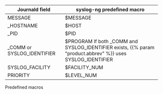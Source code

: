 ---
---
<!-- DISCLAIMER: This file is based on the syslog-ng Open Source Edition documentation https://github.com/balabit/syslog-ng-ose-guides/commit/2f4a52ee61d1ea9ad27cb4f3168b95408fddfdf2 and is used under the terms of The syslog-ng Open Source Edition Documentation License. The file has been modified by Axoflow. -->
| Journald field               | syslog-ng predefined macro                                                                                         |
| ---------------------------- | ------------------------------------------------------------------------------------------------------------------ |
| MESSAGE                      | $MESSAGE                                                                                                           |
| _HOSTNAME                   | $HOST                                                                                                              |
| _PID                        | $PID                                                                                                               |
| _COMM or SYSLOG_IDENTIFIER | $PROGRAM If both _COMM and SYSLOG_IDENTIFIER exists, {{% param "product.abbrev" %}} uses SYSLOG_IDENTIFIER |
| SYSLOG_FACILITY             | $FACILITY_NUM                                                                                                     |
| PRIORITY                     | $LEVEL_NUM                                                                                                        |

Predefined macros
